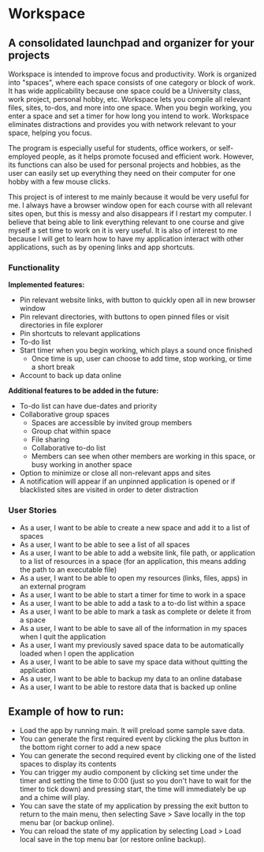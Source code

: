 # Workspace

## A consolidated launchpad and organizer for your projects

Workspace is intended to improve focus and productivity. Work is organized into "spaces", where each space consists of 
one category or block of work. It has wide applicability because one space could be a University class, work project,
personal hobby, etc. Workspace lets you compile all relevant files, sites, to-dos, and more into one space. When you
begin working, you enter a space and set a timer for how long you intend to work. Workspace eliminates distractions and
provides you with network relevant to your space, helping you focus. 

The program is especially useful for students, office workers, or self-employed people, as it helps promote focused and 
efficient work. However, its functions can also be used for personal projects and hobbies, as the user can easily set up 
everything they need on their computer for one hobby with a few mouse clicks.

This project is of interest to me mainly because it would be very useful for me. I always have a browser 
window open for each course with all relevant sites open, but this is messy and also disappears if I restart my
computer. I believe that being able to link everything relevant to one course and give myself a set time to work on it
is very useful. It is also of interest to me because I will get to learn how to have my application interact with
other applications, such as by opening links and app shortcuts.

### Functionality

**Implemented features:**
- Pin relevant website links, with button to quickly open all in new browser window
- Pin relevant directories, with buttons to open pinned files or visit directories in file explorer
- Pin shortcuts to relevant applications
- To-do list
- Start timer when you begin working, which plays a sound once finished
  - Once time is up, user can choose to add time, stop working, or time a short break
- Account to back up data online

**Additional features to be added in the future:**
- To-do list can have due-dates and priority
- Collaborative group spaces
  - Spaces are accessible by invited group members
  - Group chat within space
  - File sharing
  - Collaborative to-do list
  - Members can see when other members are working in this space, or busy working in another space
- Option to minimize or close all non-relevant apps and sites
- A notification will appear if an unpinned application is opened or if blacklisted sites are visited in order to deter
distraction

### User Stories

- As a user, I want to be able to create a new space and add it to a list of spaces
- As a user, I want to be able to see a list of all spaces
- As a user, I want to be able to add a website link, file path, or application to a list of resources in a space 
(for an application, this means adding the path to an executable file)
- As a user, I want to be able to open my resources (links, files, apps) in an external program
- As a user, I want to be able to start a timer for time to work in a space
- As a user, I want to be able to add a task to a to-do list within a space
- As a user, I want to be able to mark a task as complete or delete it from a space
- As a user, I want to be able to save all of the information in my spaces when I quit the application
- As a user, I want my previously saved space data to be automatically loaded when I open the application
- As a user, I want to be able to save my space data without quitting the application
- As a user, I want to be able to backup my data to an online database
- As a user, I want to be able to restore data that is backed up online

## Example of how to run:
- Load the app by running main. It will preload some sample save data.
- You can generate the first required event by clicking the plus button in the bottom right corner to add a new space
- You can generate the second required event by clicking one of the listed spaces to display its contents 
- You can trigger my audio component by clicking set time under the timer and setting the time to 0:00 (just so you 
don't have to wait for the timer to tick down) and pressing start, the time will immediately be up and a chime will play.
- You can save the state of my application by pressing the exit button to return to the main menu, then selecting 
Save > Save locally in the top menu bar (or backup online).
- You can reload the state of my application by selecting Load > Load local save in the top menu bar (or restore online backup).
